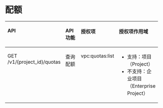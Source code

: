 # 配额<a name="vpc_permission_0006"></a>

<a name="table18466566383"></a>
<table><thead align="left"><tr id="row14931063384"><th class="cellrowborder" valign="top" width="36%" id="mcps1.1.5.1.1"><p id="p1493465384"><a name="p1493465384"></a><a name="p1493465384"></a>API</p>
</th>
<th class="cellrowborder" valign="top" width="22%" id="mcps1.1.5.1.2"><p id="p1670214110582"><a name="p1670214110582"></a><a name="p1670214110582"></a>API功能</p>
</th>
<th class="cellrowborder" valign="top" width="16%" id="mcps1.1.5.1.3"><p id="p9493763381"><a name="p9493763381"></a><a name="p9493763381"></a>授权项</p>
</th>
<th class="cellrowborder" valign="top" width="26%" id="mcps1.1.5.1.4"><p id="p1366363695811"><a name="p1366363695811"></a><a name="p1366363695811"></a>授权项作用域</p>
</th>
</tr>
</thead>
<tbody><tr id="row94931366381"><td class="cellrowborder" valign="top" width="36%" headers="mcps1.1.5.1.1 "><p id="p349311610389"><a name="p349311610389"></a><a name="p349311610389"></a>GET /v1/{project_id}/quotas</p>
</td>
<td class="cellrowborder" valign="top" width="22%" headers="mcps1.1.5.1.2 "><p id="p17021841195811"><a name="p17021841195811"></a><a name="p17021841195811"></a>查询配额</p>
</td>
<td class="cellrowborder" valign="top" width="16%" headers="mcps1.1.5.1.3 "><p id="p0680171419384"><a name="p0680171419384"></a><a name="p0680171419384"></a>vpc:quotas:list</p>
</td>
<td class="cellrowborder" valign="top" width="26%" headers="mcps1.1.5.1.4 "><a name="ul66241846203119"></a><a name="ul66241846203119"></a><ul id="ul66241846203119"><li>支持：项目（Project）</li><li>不支持：企业项目（Enterprise Project）</li></ul>
</td>
</tr>
</tbody>
</table>

